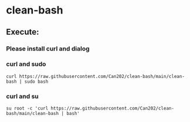 # clean-bash

## Execute:
### Please install curl and dialog
### curl and sudo
~~~
curl https://raw.githubusercontent.com/Can202/clean-bash/main/clean-bash | sudo bash
~~~
### curl and su
~~~
su root -c 'curl https://raw.githubusercontent.com/Can202/clean-bash/main/clean-bash | bash'
~~~

